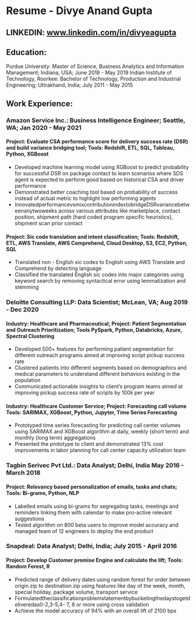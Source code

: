# Resume - Divye Anand Gupta

## LINKEDIN: www.linkedin.com/in/divyeagupta

## Education:
Purdue University: Master of Science, Business Analytics and Information Management; Indiana, USA; June 2018 - May 2019
Indian Institute of Technology, Roorkee: Bachelor of Technology, Production and Industrial Engineering; Uttrakhand, India; July 2011 - May 2015

## Work Experience:
### Amazon Service Inc.: Business Intelligence Engineer; Seattle, WA; Jan 2020 - May 2021
#### Project: Evaluate CSA performance score for delivery success rate (DSR) and build variance bridging tool; Tools: Redshift, ETL, SQL, Tableau, Python, XGBoost
* Developed machine learning model using XGBoost to predict probability for successful DSR on package contact to learn scenarios where SDS agent is expected to perform good based on historical CSA and driver performance
* Demonstrated better coaching tool based on probability of success instead of actual metric to highlight low performing agents
* InnovatedperformancevsmixcontributionindextobridgeDSRvariancebetweenanytwoweeks across various attributes like marketplace, contact position, shipment path (hard coded program specific heuristics), shipment scan prior contact
#### Project: Sic code translation and intent classification; Tools: Redshift, ETL, AWS Translate, AWS Comprehend, Cloud Desktop, S3, EC2, Python, SQL
* Translated non - English sic codes to English using AWS Translate and Comprehend by detecting language
* Classified the translated English sic codes into major categories using keyword search by removing syntactical error using lemmatization and stemming

### Deloitte Consulting LLP: Data Scientist; McLean, VA; Aug 2019 - Dec 2020
#### Industry: Healthcare and Pharmaceutical; Project: Patient Segmentation and Outreach Prioritization; Tools PySpark, Python, Databricks, Azure, Spectral Clustering
* Developed 500+ features for performing patient segmentation for different outreach programs aimed at improving script pickup success rate
* Clustered patients into different segments based on demographics and medical parameters to understand different behaviors existing in the population
* Communicated actionable insights to client’s program teams aimed at improving pickup success rate of scripts by 100k per year
#### Industry: Healthcare Customer Service; Project: Forecasting call volume Tools: SARIMAX, XGBoost, Python, Jupyter, Time Series Forecasting
* Prototyped time series forecasting for predicting call center volumes using SARIMAX and XGBoost algorithm at daily, weekly (short term) and monthly (long term) aggregations
* Presented the prototype to client and demonstrated 13% cost improvements in labor planning for call center capacity utilization team

### Tagbin Serivec Pvt Ltd.: Data Analyst; Delhi, India May 2016 - March 2018
#### Project: Relevancy based personalization of emails, tasks and chats; Tools: Bi-grams, Python, NLP
* Labelled emails using bi-grams for segregating tasks, meetings and reminders linking them with
calendar to make pro-active relevant suggestions
* Tested algorithm on 800 beta users to improve model accuracy and managed team of 12 engineers to
deploy the end product

### Snapdeal: Data Analyst; Delhi, India; July 2015 - April 2016
#### Project: Develop Customer promise Engine and calculate the lift; Tools: Random Forest, R
* Predicted range of delivery dates using random forest for order between origin zip to destination zip
using features like day of the week, month, special holiday, package volume, transport service
* Formulatedtheclassificationproblemstatementbybucketingthedaystogetdeliveredas0-2,3-5,4-
7, 8 or more using cross validation
* Achieve the model accuracy of 94% with an overall lift of 2100 bps
